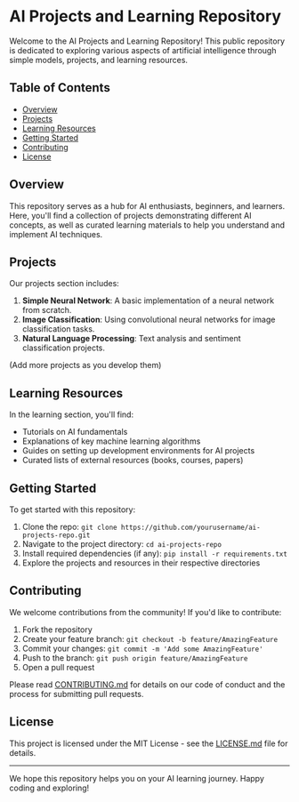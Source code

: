 # AI Projects and Learning Repository

Welcome to the AI Projects and Learning Repository! This public repository is dedicated to exploring various aspects of artificial intelligence through simple models, projects, and learning resources.

## Table of Contents
- [Overview](#overview)
- [Projects](#projects)
- [Learning Resources](#learning-resources)
- [Getting Started](#getting-started)
- [Contributing](#contributing)
- [License](#license)

## Overview

This repository serves as a hub for AI enthusiasts, beginners, and learners. Here, you'll find a collection of projects demonstrating different AI concepts, as well as curated learning materials to help you understand and implement AI techniques.

## Projects

Our projects section includes:

1. **Simple Neural Network**: A basic implementation of a neural network from scratch.
2. **Image Classification**: Using convolutional neural networks for image classification tasks.
3. **Natural Language Processing**: Text analysis and sentiment classification projects.

(Add more projects as you develop them)

## Learning Resources

In the learning section, you'll find:

- Tutorials on AI fundamentals
- Explanations of key machine learning algorithms
- Guides on setting up development environments for AI projects
- Curated lists of external resources (books, courses, papers)

## Getting Started

To get started with this repository:

1. Clone the repo: `git clone https://github.com/yourusername/ai-projects-repo.git`
2. Navigate to the project directory: `cd ai-projects-repo`
3. Install required dependencies (if any): `pip install -r requirements.txt`
4. Explore the projects and resources in their respective directories

## Contributing

We welcome contributions from the community! If you'd like to contribute:

1. Fork the repository
2. Create your feature branch: `git checkout -b feature/AmazingFeature`
3. Commit your changes: `git commit -m 'Add some AmazingFeature'`
4. Push to the branch: `git push origin feature/AmazingFeature`
5. Open a pull request

Please read [CONTRIBUTING.md](CONTRIBUTING.md) for details on our code of conduct and the process for submitting pull requests.

## License

This project is licensed under the MIT License - see the [LICENSE.md](LICENSE.md) file for details.

---

We hope this repository helps you on your AI learning journey. Happy coding and exploring!
